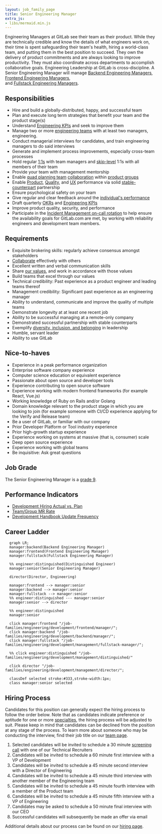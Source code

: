 ```yaml
---
layout: job_family_page
title: Senior Engineering Manager
extra_js:
- libs/mermaid.min.js
---
```


Engineering Managers at GitLab see their team as their product. While they are technically credible and know the details of what engineers work on, their time is spent safeguarding their team's health, hiring a world-class team, and putting them in the best position to succeed. They own the delivery of product commitments and are always looking to improve productivity. They must also coordinate across departments to accomplish collaborative goals. Engineering Leadership at GitLab is cross-discipline. 
A Senior Engineering Manager will manage [Backend Engineering Managers](/job-families/engineering/development/backend/manager/), 
[Frontend Engineering Managers](/job-families/engineering/development/frontend/manager/),  
and [Fullstack Engineering Managers](/job-families/engineering/development/management/fullstack-manager/).

## Responsibilities

* Hire and build a globally-distributed, happy, and successful team
* Plan and execute long term strategies that benefit your team and the product stage(s)
* Understand [Engineering KPIs](/handbook/engineering/performance-indicators/#key-performance-indicators) and seek to improve them
* Manage two or more [engineering teams](/handbook/engineering/#engineering-departments-sub-departments--teams) with at least two managers, engineering.
* Conduct managerial interviews for candidates, and train engineering managers to do said interviews
* Generate and implement process improvements, especially cross-team processes
* Hold regular [1:1s](/handbook/leadership/1-1/) with team managers and [skip-level](/handbook/leadership/skip-levels/) 1:1s with all members of their team
* Provide your team with management mentorship
* Enable [quad planning team](/handbook/product/product-processes/#pm-em-ux-and-set-quad-dris) [collaboration](/handbook/values/#collaboration) within [product groups](/company/team/structure/#product-groups)
* Enable [Product](/handbook/product/performance-indicators/), [Quality](/handbook/engineering/quality/performance-indicators/), and [UX](/handbook/product/ux/performance-indicators/) performance via solid [stable-counterpart](/handbook/leadership/#stable-counterparts) partnership
* Ensure psychological safety on your team
* Give regular and clear feedback around the [individual's performance](/handbook/leadership/1-1/suggested-agenda-format/)
* Draft quarterly [OKRs](/company/okrs/) and [Engineering KPIs](/handbook/engineering/performance-indicators/#key-performance-indicators)
* Improve product quality, security, and performance
* Participate in the [Incident Management on-call rotation](/handbook/engineering/infrastructure/incident-management/#incident-manager-responsibilities) to help ensure the availability goals for GitLab.com are met, by working with reliability engineers and development team members.

## Requirements

* Exquisite brokering skills: regularly achieve consensus amongst stakeholders
* [Collaborate](/handbook/values/#collaboration) effectively with others
* Excellent written and verbal communication skills
* Share [our values](/handbook/values/), and work in accordance with those values
* Build teams that excel through our values
* Technical credibility: Past experience as a product engineer and leading teams thereof
* Management credibility: Significant past experience as an engineering manager
* Ability to understand, communicate and improve the quality of multiple teams
* Demonstrate longevity at at least one recent job
* Ability to be successful managing at a remote-only company
* Demonstrated successful partnership with stable counterparts
* Exemplify [diversity, inclusion, and belonging](/handbook/values/#diversity-inclusion) in leadership
* Humble, servant leader
* Ability to use GitLab

## Nice-to-haves

* Experience in a peak performance organization
* Enterprise software company experience
* Computer science education or equivalent experience
* Passionate about open source and developer tools
* Experience contributing to open source software
* Experience working with modern frontend frameworks (for example React, Vue.js)
* Working knowledge of Ruby on Rails and/or Golang
* Domain knowledge relevant to the product stage in which you are looking to join (for example someone with CI/CD experience applying for the Verify and Release team)
* Be a user of GitLab, or familiar with our company
* Prior Developer Platform or Tool industry experience
* Prior high-growth startup experience
* Experience working on systems at massive (that is, consumer) scale
* Deep open source experience
* Experience working with global teams
* Be inquisitive: Ask great questions

## Job Grade

The  Senior Engineering Manager is a [grade 9](/handbook/total-rewards/compensation/compensation-calculator/#gitlab-job-grades).

## Performance Indicators

* [Development Hiring Actual vs. Plan](/handbook/engineering/development/performance-indicators/#development-hiring-actual-vs-plan)
* [Team/Group MR Rate](/handbook/engineering/development/performance-indicators/#development-department-member-mr-rate)
* [Development Handbook Update Frequency](/handbook/engineering/development/performance-indicators/#development-handbook-update-frequency)

## Career Ladder

```mermaid
  graph LR;
  manager:backend(Backend Engineering Manager)
  manager:frontend(Frontend Engineering Manager)
  manager:fullstack(Fullstack Engineering Manager)

  %% engineer:distinguished(Distinguished Engineer)
  manager:senior(Senior Engineering Manager)
  
  director(Director, Engineering)

  manager:frontend --> manager:senior
  manager:backend --> manager:senior
  manager:fullstack --> manager:senior
  %% engineer:distinguished --- manager:senior
  manager:senior --> director

  %% engineer:distinguished
  manager:senior

  click manager:frontend "/job-families/engineering/development/frontend/manager/";
  click manager:backend "/job-families/engineering/development/backend/manager/";
  click manager:fullstack "/job-families/engineering/development/management/fullstack-manager/";

  %% click engineer:distinguished "/job-families/engineering/development/management/distinguished/"

  click director "/job-families/engineering/development/management/director/";

  classDef selected stroke:#333,stroke-width:1px;
  class manager:senior selected
```

## Hiring Process

Candidates for this position can generally expect the hiring process to follow the order below. Note that as candidates indicate preference or aptitude for one or more [specialties](#specialties), the hiring process will be adjusted to suit. Please keep in mind that candidates can be declined from the position at any stage of the process. To learn more about someone who may be conducting the interview, find their job title on our [team page](/company/team/).

1. Selected candidates will be invited to schedule a 30 minute [screening call](/handbook/hiring/#screening-call) with one of our Technical Recruiters
1. Candidates will be invited to schedule a 60 minute first interview with a VP of Development
1. Candidates will be invited to schedule a 45 minute second interview with a Director of Engineering
1. Candidates will be invited to schedule a 45 minute third interview with another member of the Engineering team
1. Candidates will be invited to schedule a 45 minute fourth interview with a member of the Product team
1. Candidates will be invited to schedule a 45 minute fifth interview with a VP of Engineering
1. Candidates may be asked to schedule a 50 minute final interview with our CEO
1. Successful candidates will subsequently be made an offer via email

Additional details about our process can be found on our [hiring page](/handbook/hiring/).
